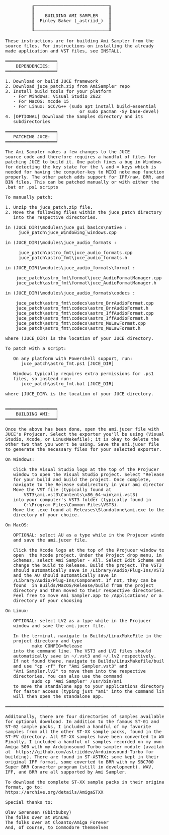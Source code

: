 <pre>

          ╓────────────────────────────╖
          ║                            ║
          ║    BUILDING AMI SAMPLER    ║
          ║  Finley Baker (_astriid_)  ║
          ║                            ║
          ╙────────────────────────────╜

These instructions are for building Ami Sampler from the 
source files. For instructions on installing the already 
made application and VST files, see INSTALL.

═══════════════════╕
    DEPENDENCIES:  │
═══════════════════╛

1. Download or build JUCE framework
2. Download juce_patch.zip from AmiSampler repo
3. Install build tools for your platform
   - For Windows: Visual Studio 2022
   - For MacOS: Xcode 15
   - For Linux: GCC/G++ (sudo apt install build-essential 
                            or sudo pacman -Sy base-devel)
4. [OPTIONAL] Download the Samples directory and its
   subdirectories

═══════════════════╕ 
   PATCHING JUCE:  │ 
═══════════════════╛ 

The Ami Sampler makes a few changes to the JUCE 
source code and therefore requires a handful of files for
patching JUCE to build it. One patch fixes a bug in Windows
for detecting the key state for the \ and = keys which is
needed for having the computer-key to MIDI note map function
properly. The other patch adds support for IFF/raw, BRR, and
BIN files. This can be patched manually or with either the
.bat or .ps1 scripts

To manually patch:

1. Unzip the juce_patch.zip file.
2. Move the following files within the juce_patch directory
   into the respective directories.

in (JUCE_DIR)\modules\juce_gui_basics\native :
     juce_patch\juce_Windowing_windows.cpp

in (JUCE_DIR)\modules\juce_audio_formats :

     juce_patch\astro_fmt\juce_audio_formats.cpp
     juce_patch\astro_fmt\juce_audio_formats.h

in (JUCE_DIR)\modules\juce_audio_formats\format :

    juce_patch\astro_fmt\format\juce_AudioFormatManager.cpp
    juce_patch\astro_fmt\format\juce_AudioFormatManager.h

in (JUCE_DIR)\modules\juce_audio_formats\codecs :

    juce_patch\astro_fmt\codecs\astro_BrrAudioFormat.cpp
    juce_patch\astro_fmt\codecs\astro_BrrAudioFormat.h
    juce_patch\astro_fmt\codecs\astro_IffAudioFormat.cpp
    juce_patch\astro_fmt\codecs\astro_IffAudioFormat.h
    juce_patch\astro_fmt\codecs\astro_MuLawFormat.cpp
    juce_patch\astro_fmt\codecs\astro_MuLawFormat.h

where (JUCE_DIR) is the location of your JUCE directory.

To patch with a script:

   On any platform with Powershell support, run:
      juce_patch\astro_fmt.ps1 [JUCE_DIR]

   Windows typically requires extra permissions for .ps1 
   files, so instead run:
      juce_patch\astro_fmt.bat [JUCE_DIR]

where [JUCE_DIR\ is the location of your JUCE directory.


═══════════════════╕
    BUILDING AMI:  │
═══════════════════╛

Once the above has been done, open the ami.jucer file with 
JUCE's Projucer. Select the exporter you'll be using (Visual
Studio, Xcode, or LinuxMakefile); it is okay to delete the
other two that you won't be using. Save the ami.jucer file 
to generate the necessary files for your selected exporter.

On Windows:

   Click the Visual Studio logo at the top of the Projucer 
   window to open the Visual Studio project. Select "Release" 
   for your build and build the project. Once complete, 
   navigate to the Release subdirectory in your ami directory. 
   Move the VST file (typically found at 
       VST3\ami.vst3\Contents\x86_64-win\ami.vst3) 
   into your computer's VST3 folder (typically found in 
       C:\Program Files\Common Files\VST3). 
   Move the .exe found at Releases\Standalone\ami.exe to the 
   directory of your choice.

On MacOS:

   OPTIONAL: select AU as a type while in the Projucer window
   and save the ami.jucer file.

   Click the Xcode logo at the top of the Projucer window to 
   open  the Xcode project. Under the Project drop menu, in 
   Schemes, select Ami Sampler - All. Select Edit Scheme and 
   change the build to Release. Build the project. The VST3 
   should automatically save in /Library/Audio/Plug-Ins/VST3 
   and the AU should automatically save in 
   /Library/Audio/Plug-Ins/Component. If not, they can be 
   found  in Builds/MacOS/Release/build from the project 
   directory and then moved to their respective directories. 
   Feel free to move Ami Sampler.app to /Applications/ or a
   directory of your choosing

On Linux:

   OPTIONAL: select LV2 as a type while in the Projucer 
   window and save the ami.jucer file.

   In the terminal, navigate to Builds/LinuxMakeFile in the
   project directory and type 
          make CONFIG=Release 
   into the command line. The VST3 and LV2 files should 
   automatically save in ~/.vst3 and ~/.lv2 respectively. 
   If not found there, navigate to Builds/LinuxMakefile/build
   and use "cp -rf" for "Ami Sampler.vst3" and 
   "Ami Sampler.lv2" to move them into the respective 
   directories. You can also use the command
          sudo cp 'Ami Sampler' /usr/bin/ami
   to move the standalone app to your applications directory
   for faster access (typing just "ami" into the command line
   will then open the standalone app.

═══════════════════════════════════════════════════════════════════

Additonally, there are four directories of samples available
for optional download. In addition to the famous ST-01 and
ST-02 sample packs, I included a handful of my favorite
samples from all the other ST-XX sample packs, found in the
ST-FV directory. All ST-XX samples have been converted to WAV.
Finally, I included a handful of samples recorded on my own
Amiga 500 with my Arduinosound Turbo sampler module (available
at  https://github.com/astriiddev/Arduinosound-Turbo for 
building). There are found in ST-ASTRX; some kept in their
original IFF format, some coverted to BRR with my SBC700
Super BRR Converter program (still in development). WAV,
IFF, and BRR are all supported by Ami Sampler.

To download the complete ST-XX sample packs in their original
format, go to:
https://archive.org/details/AmigaSTXX

Special thanks to:

Olav Sørensen (8bitbubsy)
The folks over at WinUAE
The folks over at Cloanto/Amiga Forever
And, of course, to Commodore themselves

</pre>
